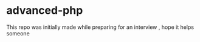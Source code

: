 # advanced-php
This repo was initially made while preparing for an interview , hope it helps someone

